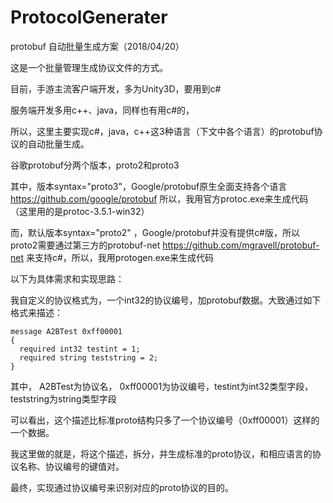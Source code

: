 # ProtocolGenerater

protobuf 自动批量生成方案（2018/04/20）

这是一个批量管理生成协议文件的方式。

目前，手游主流客户端开发，多为Unity3D，要用到c# 

服务端开发多用c++、java，同样也有用c#的，

所以，这里主要实现c#，java，c++这3种语言（下文中各个语言）的protobuf协议的自动批量生成。

谷歌protobuf分两个版本，proto2和proto3 

其中，版本syntax="proto3"，Google/protobuf原生全面支持各个语言 https://github.com/google/protobuf 
所以，我用官方protoc.exe来生成代码（这里用的是protoc-3.5.1-win32）

而，默认版本syntax="proto2" ，Google/protobuf并没有提供c#版，所以proto2需要通过第三方的protobuf-net https://github.com/mgravell/protobuf-net 来支持c#，所以，我用protogen.exe来生成代码


以下为具体需求和实现思路：

我自定义的协议格式为，一个int32的协议编号，加protobuf数据。大致通过如下格式来描述：

	message A2BTest 0xff00001
	{
	  required int32 testint = 1;
	  required string teststring = 2;
	}

其中， A2BTest为协议名， 0xff00001为协议编号，testint为int32类型字段，teststring为string类型字段

可以看出，这个描述比标准proto结构只多了一个协议编号（0xff00001）这样的一个数据。

我这里做的就是，将这个描述，拆分，并生成标准的proto协议，和相应语言的协议名称、协议编号的键值对。

最终，实现通过协议编号来识别对应的proto协议的目的。




